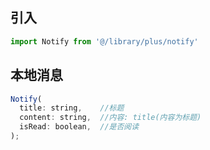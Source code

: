 ## 引入
```javascript
import Notify from '@/library/plus/notify'
```

## 本地消息
```javascript
Notify(
  title: string,    //标题
  content: string,  //内容: title(内容为标题)
  isRead: boolean,  //是否阅读
);
```
